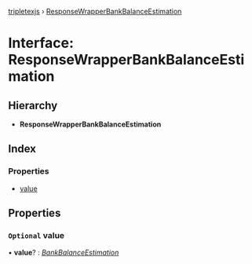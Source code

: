 [tripletexjs](../README.md) › [ResponseWrapperBankBalanceEstimation](responsewrapperbankbalanceestimation.md)

# Interface: ResponseWrapperBankBalanceEstimation

## Hierarchy

* **ResponseWrapperBankBalanceEstimation**

## Index

### Properties

* [value](responsewrapperbankbalanceestimation.md#optional-value)

## Properties

### `Optional` value

• **value**? : *[BankBalanceEstimation](bankbalanceestimation.md)*
